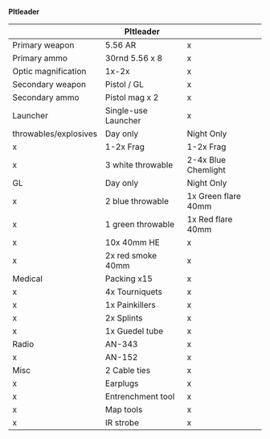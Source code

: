 **Pltleader**

|                    | Pltleader                  |       |
|--------------------|----------------------------|-------|
| Primary weapon     | 5.56 AR                    |   x   |
| Primary ammo       | 30rnd 5.56 x 8             |   x   |
| Optic magnification| 1x-2x                      |   x   |
| Secondary weapon   | Pistol / GL                |   x   |
| Secondary ammo     | Pistol mag x 2             |   x   |
| Launcher           | Single-use Launcher        |   x   |
| throwables/explosives | Day only                | Night Only |
| x                  | 1-2x Frag                  | 1-2x Frag |
| x                  | 3 white throwable          | 2-4x Blue Chemlight |
| GL                 | Day only                   | Night Only |
| x                  | 2 blue throwable           | 1x Green flare 40mm |
| x                  | 1 green throwable          | 1x Red flare 40mm |
| x                  | 10x 40mm HE                |   x   |
| x                  | 2x red smoke 40mm          |   x   |
| Medical            | Packing x15                |   x   |
| x                  | 4x Tourniquets             |   x   |
| x                  | 1x Painkillers             |   x   |
| x                  | 2x Splints                 |   x   |
| x                  | 1x Guedel tube             |   x   |
| Radio              | AN-343                     |   x   |
| x                  | AN-152                     |   x   |
| Misc               | 2 Cable ties               |   x   |
| x                  | Earplugs                   |   x   |
| x                  | Entrenchment tool          |   x   |
| x                  | Map tools                  |   x   |
| x                  | IR strobe                  |   x   |
